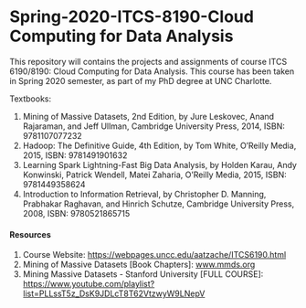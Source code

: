 # Spring-2020-ITCS-8190-Cloud Computing for Data Analysis
This repository will contains the projects and assignments of course ITCS 6190/8190: Cloud Computing for Data Analysis. This course has been taken in Spring 2020 semester, as part of my PhD degree at UNC Charlotte.

Textbooks:
1. Mining of Massive Datasets, 2nd Edition, by Jure Leskovec, Anand Rajaraman, and Jeff Ullman, Cambridge University Press, 2014, ISBN: 9781107077232
2. Hadoop: The Definitive Guide, 4th Edition, by Tom White, O’Reilly Media, 2015, ISBN: 9781491901632
3. Learning Spark Lightning-Fast Big Data Analysis, by Holden Karau, Andy Konwinski, Patrick Wendell, Matei Zaharia, O’Reilly Media, 2015, ISBN: 9781449358624
4. Introduction to Information Retrieval, by Christopher D. Manning, Prabhakar Raghavan, and Hinrich Schutze, Cambridge University Press, 2008, ISBN: 9780521865715

#### Resources
1. Course Website: https://webpages.uncc.edu/aatzache/ITCS6190.html
2. Mining of Massive Datasets \[Book Chapters\]: www.mmds.org
3. Mining Massive Datasets - Stanford University \[FULL COURSE\]: https://www.youtube.com/playlist?list=PLLssT5z_DsK9JDLcT8T62VtzwyW9LNepV
